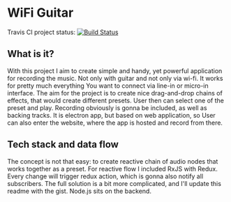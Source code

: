 # WiFi Guitar #

Travis CI project status: [![Build Status](https://travis-ci.org/wojciechbator/wifi-guitar.svg?branch=develop)](https://travis-ci.org/wojciechbator/wifi-guitar)

## What is it? ##

With this project I aim to create simple and handy, yet powerful application for recording the music. Not only with guitar and not only via wi-fi. It works for pretty much everything You want to connect via line-in or micro-in interface. The aim for the project is to create nice drag-and-drop chains of effects, that would create different presets. User then can select one of the preset and play. Recording obviously is gonna be included, as well as backing tracks. It is electron app, but based on web application, so User can also enter the website, where the app is hosted and record from there.

## Tech stack and data flow ##

The concept is not that easy: to create reactive chain of audio nodes that works together as a preset. For reactive flow I included RxJS with Redux. Every change will trigger redux action, which is gonna also notify all subscribers. The full solution is a bit more complicated, and I'll update this readme with the gist. Node.js sits on the backend. 